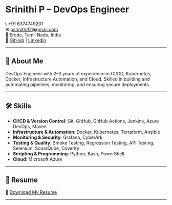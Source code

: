 # Srinithi P – DevOps Engineer  

📞 +91 6374749201  
✉ psrinithi12@gmail.com  
📍 Erode, Tamil Nadu, India  
🔗 [GitHub](https://github.com/srinithip12/Devops-Engineer) | [LinkedIn](https://linkedin.com/in/srinithi-p-2b0062233)  

---

## 🚀 About Me  
DevOps Engineer with 2–3 years of experience in CI/CD, Kubernetes, Docker, Infrastructure Automation, and Cloud. Skilled in building and automating pipelines, monitoring, and ensuring secure deployments.  

---

## 🛠️ Skills  
- **CI/CD & Version Control**: Git, GitHub, GitHub Actions, Jenkins, Azure DevOps, Maven  
- **Infrastructure & Automation**: Docker, Kubernetes, Terraform, Ansible  
- **Monitoring & Security**: Grafana, CyberArk  
- **Testing & Quality**: Smoke Testing, Regression Testing, API Testing, Selenium, SonarQube, Coverity  
- **Scripting & Programming**: Python, Bash, PowerShell  
- **Cloud**: Microsoft Azure  

---

## 📂 Resume  
📄 [Download My Resume](./Srinithi_P_DevOpsEngineer_Resume.pdf)  

---
